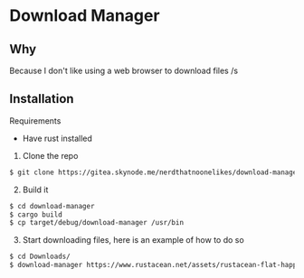 # Download Manager

## Why
Because I don't like using a web browser to download files /s

## Installation

Requirements

- Have rust installed

1. Clone the repo

```bash
$ git clone https://gitea.skynode.me/nerdthatnoonelikes/download-manager.git
```

2. Build it 

```bash
$ cd download-manager
$ cargo build
$ cp target/debug/download-manager /usr/bin
```

3. Start downloading files, here is an example of how to do so

```bash
$ cd Downloads/
$ download-manager https://www.rustacean.net/assets/rustacean-flat-happy.png ferris.png
```